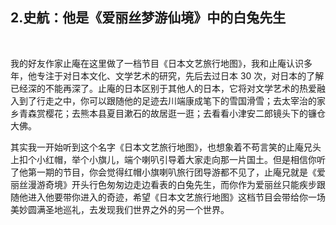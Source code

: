 ## 2.史航：他是《爱丽丝梦游仙境》中的白兔先生
  


我的好友作家止庵在这里做了一档节目《日本文艺旅行地图》，我和止庵认识多年，他专注于对日本文化、文学艺术的研究，先后去过日本 30 次，对日本的了解已经深的不能再深了。止庵的日本区别于其他人的日本，它将对文学艺术的热爱融入到了行走之中，你可以跟随他的足迹去川端康成笔下的雪国滑雪；去太宰治的家乡青森赏樱花；去熊本县夏目漱石的故居逛一逛；去看看小津安二郎镜头下的镰仓大佛。


其实我一开始听到这个名字《日本文艺旅行地图》，也想象着不苟言笑的止庵兄头上扣个小红帽，举个小旗儿，端个喇叭引导着大家走向那一片国土。但是相信你听了他第一期的节目，你会觉得红帽小旗喇叭旅行团导游都不见了，止庵兄就是《爱丽丝漫游奇境》开头行色匆匆边走边看表的白兔先生，而你作为爱丽丝只能疾步跟随他进入他要带你进入的奇迹，希望《日本文艺旅行地图》这档节目会带给你一场美妙圆满圣地巡礼，去发现我们世界之外的另一个世界。

